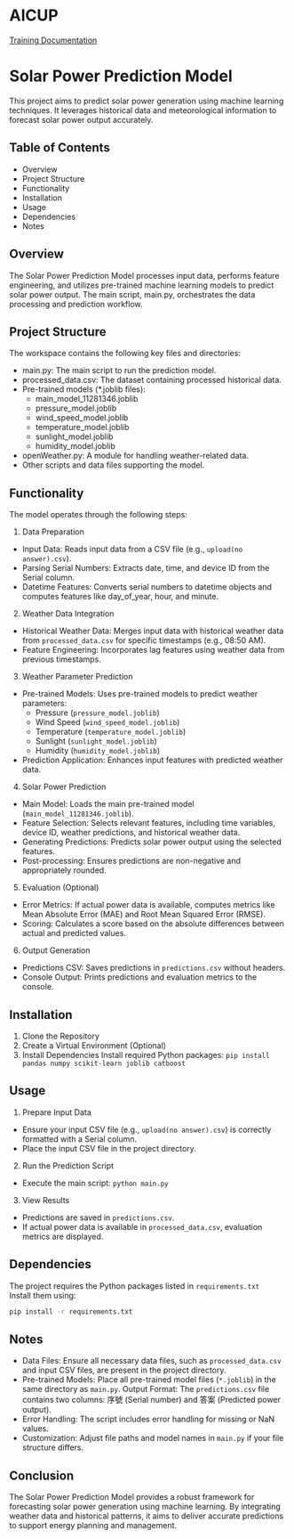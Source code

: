 # AICUP

[Training Documentation](training.md)

# Solar Power Prediction Model
This project aims to predict solar power generation using machine learning techniques. It leverages historical data and meteorological information to forecast solar power output accurately.

## Table of Contents
+ Overview
+ Project Structure
+ Functionality
+ Installation
+ Usage
+ Dependencies
+ Notes

## Overview
The Solar Power Prediction Model processes input data, performs feature engineering, and utilizes pre-trained machine learning models to predict solar power output. The main script, main.py, orchestrates the data processing and prediction workflow.

## Project Structure
The workspace contains the following key files and directories:

+ main.py: The main script to run the prediction model.
+ processed_data.csv: The dataset containing processed historical data.
+ Pre-trained models (*.joblib files):
  + main_model_11281346.joblib
  + pressure_model.joblib
  + wind_speed_model.joblib
  + temperature_model.joblib
  + sunlight_model.joblib
  + humidity_model.joblib
+ openWeather.py: A module for handling weather-related data.
+ Other scripts and data files supporting the model.

## Functionality
The model operates through the following steps:

1. Data Preparation
+ Input Data: Reads input data from a CSV file (e.g., `upload(no answer).csv`).
+ Parsing Serial Numbers: Extracts date, time, and device ID from the Serial column.
+ Datetime Features: Converts serial numbers to datetime objects and computes features like day_of_year, hour, and minute.
2. Weather Data Integration
+ Historical Weather Data: Merges input data with historical weather data from `processed_data.csv` for specific timestamps (e.g., 08:50 AM).
+ Feature Engineering: Incorporates lag features using weather data from previous timestamps.
3. Weather Parameter Prediction
+ Pre-trained Models: Uses pre-trained models to predict weather parameters:
  + Pressure (`pressure_model.joblib`)
  + Wind Speed (`wind_speed_model.joblib`)
  + Temperature (`temperature_model.joblib`)
  + Sunlight (`sunlight_model.joblib`)
  + Humidity (`humidity_model.joblib`)
+ Prediction Application: Enhances input features with predicted weather data.
4. Solar Power Prediction
+ Main Model: Loads the main pre-trained model (`main_model_11281346.joblib`).
+ Feature Selection: Selects relevant features, including time variables, device ID, weather predictions, and historical weather data.
+ Generating Predictions: Predicts solar power output using the selected features.
+ Post-processing: Ensures predictions are non-negative and appropriately rounded.
5. Evaluation (Optional)
+ Error Metrics: If actual power data is available, computes metrics like Mean Absolute Error (MAE) and Root Mean Squared Error (RMSE).
+ Scoring: Calculates a score based on the absolute differences between actual and predicted values.
6. Output Generation
+ Predictions CSV: Saves predictions in `predictions.csv` without headers.
+ Console Output: Prints predictions and evaluation metrics to the console.
## Installation
1. Clone the Repository
2. Create a Virtual Environment (Optional)
3. Install Dependencies
Install required Python packages:
`pip install pandas numpy scikit-learn joblib catboost`

## Usage
1. Prepare Input Data
+ Ensure your input CSV file (e.g., `upload(no answer).csv`) is correctly formatted with a Serial column.
+ Place the input CSV file in the project directory.
2. Run the Prediction Script
+ Execute the main script:
`python main.py`

3. View Results
+ Predictions are saved in `predictions.csv`.
+ If actual power data is available in `processed_data.csv`, evaluation metrics are displayed.

## Dependencies

The project requires the Python packages listed in `requirements.txt`  
Install them using:

```sh
pip install -r requirements.txt
```

## Notes
+ Data Files: Ensure all necessary data files, such as `processed_data.csv` and input CSV files, are present in the project directory.
+ Pre-trained Models: Place all pre-trained model files (`*.joblib`) in the same directory as `main.py`.
Output Format: The `predictions.csv` file contains two columns: 序號 (Serial number) and 答案 (Predicted power output).
+ Error Handling: The script includes error handling for missing or NaN values.
+ Customization: Adjust file paths and model names in `main.py` if your file structure differs.
## Conclusion
The Solar Power Prediction Model provides a robust framework for forecasting solar power generation using machine learning. By integrating weather data and historical patterns, it aims to deliver accurate predictions to support energy planning and management.
